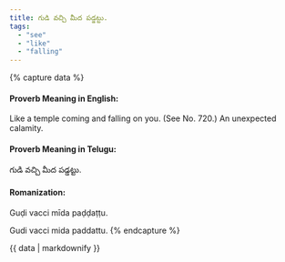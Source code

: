 ```yaml
---
title: గుడి వచ్చి మీద పడ్డట్టు.
tags:
  - "see"
  - "like"
  - "falling"
---
```


{% capture data %}
#### Proverb Meaning in English:
Like a temple coming and falling on you.
(See No. 720.)
An unexpected calamity.

#### Proverb Meaning in Telugu:
గుడి వచ్చి మీద పడ్డట్టు.

#### Romanization:
Guḍi vacci mīda paḍḍaṭṭu.

Gudi vacci mida paddattu.
{% endcapture %}

{{ data | markdownify }}

